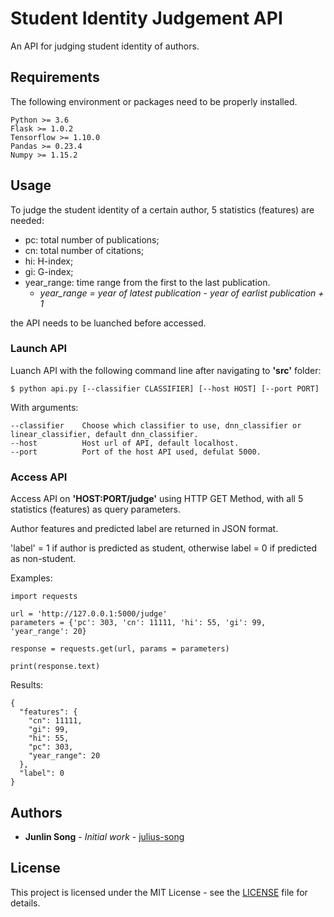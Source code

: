 # Student Identity Judgement API

An API for judging student identity of authors.

## Requirements

The following environment or packages need to be properly installed.

```
Python >= 3.6
Flask >= 1.0.2
Tensorflow >= 1.10.0
Pandas >= 0.23.4
Numpy >= 1.15.2
```

## Usage

To judge the student identity of a certain author, 5 statistics (features) are needed:
* pc: total number of publications;
* cn: total number of citations;
* hi: H-index;
* gi: G-index;
* year_range: time range from the first to the last publication. 
    *  *year_range = year of latest publication - year of earlist publication + 1*

the API needs to be luanched before accessed.

### Launch API

Luanch API with the following command line after navigating to **'src'** folder:

```
$ python api.py [--classifier CLASSIFIER] [--host HOST] [--port PORT]
```

With arguments:

```
--classifier    Choose which classifier to use, dnn_classifier or linear_classifier, default dnn_classifier.
--host          Host url of API, default localhost.
--port          Port of the host API used, defulat 5000.
```

### Access API

Access API on **'HOST:PORT/judge'** using HTTP GET Method, with all 5 statistics (features) as query parameters.

Author features and predicted label are returned in JSON format.

'label' = 1 if author is predicted as student, otherwise label = 0 if predicted as non-student.

Examples:

```
import requests

url = 'http://127.0.0.1:5000/judge'
parameters = {'pc': 303, 'cn': 11111, 'hi': 55, 'gi': 99, 'year_range': 20}

response = requests.get(url, params = parameters)

print(response.text)
```

Results:

```
{
  "features": {
    "cn": 11111, 
    "gi": 99, 
    "hi": 55, 
    "pc": 303, 
    "year_range": 20
  }, 
  "label": 0
}
```

## Authors

* **Junlin Song** - *Initial work* - [julius-song](https://github.com/julius-song)

## License

This project is licensed under the MIT License - see the [LICENSE](LICENSE) file for details.

